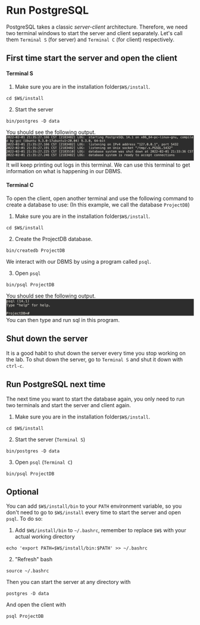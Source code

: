 # Run PostgreSQL

PostgreSQL takes a classic *server-client* architecture. Therefore, we need two terminal windows to start the server and client separately. Let's call them `Terminal S` (for server) and `Terminal C` (for client) respectively.

## First time start the server and open the client

#### Terminal S
1. Make sure you are in the installation folder`$W$/install`.
<pre><code>cd $W$/install</code></pre>

2. Start the server
<pre><code>bin/postgres -D data</code></pre>
You should see the following output.
![server](./figure/server.png)
It will keep printing out logs in this terminal. We can use this terminal to get information on what is happening in our DBMS.

#### Terminal C
To open the client, open another terminal and use the following command to create a database to use: (In this example, we call the database `ProjectDB`)

1. Make sure you are in the installation folder`$W$/install`.
<pre><code>cd $W$/install</code></pre>

2. Create the ProjectDB database.
<pre><code>bin/createdb ProjectDB</code></pre>

We interact with our DBMS by using a program called `psql`.

3. Open `psql`
<pre><code>bin/psql ProjectDB</code></pre>
You should see the following output.
![client](./figure/client.png)
You can then type and run sql in this program.

## Shut down the server
It is a good habit to shut down the server every time you stop working on the lab. To shut down the server, go to `Terminal S` and shut it down with `ctrl-c`.

## Run PostgreSQL next time
The next time you want to start the database again, you only need to run two terminals and start the server and client again.

1. Make sure you are in the installation folder`$W$/install`.
<pre><code>cd $W$/install</code></pre>

2. Start the server (`Terminal S`)
<pre><code>bin/postgres -D data</code></pre>

3. Open `psql` (`Terminal C`)
<pre><code>bin/psql ProjectDB</code></pre>

## Optional
You can add `$W$/install/bin` to your `PATH` environment variable, so you don't need to go to `$W$/install` every time to start the server and open `psql`. To do so:

1. Add `$W$/install/bin` to `~/.bashrc`, remember to replace `$W$` with your actual working directory
<pre><code>echo 'export PATH=$W$/install/bin:$PATH' >> ~/.bashrc</code></pre>

2. "Refresh" bash
<pre><code>source ~/.bashrc</code></pre>

Then you can start the server at any directory with
<pre><code>postgres -D data</code></pre>

And open the client with
<pre><code>psql ProjectDB</code></pre>